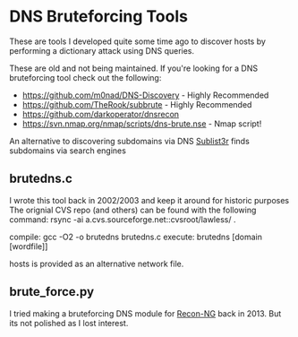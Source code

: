 # DNS Bruteforcing Tools

These are tools I developed quite some time ago to discover hosts by performing
a dictionary attack using DNS queries.

These are old and not being maintained. If you're looking for a DNS
bruteforcing tool check out the following:

* https://github.com/m0nad/DNS-Discovery - Highly Recommended
* https://github.com/TheRook/subbrute - Highly Recommended
* https://github.com/darkoperator/dnsrecon
* https://svn.nmap.org/nmap/scripts/dns-brute.nse - Nmap script!

An alternative to discovering subdomains via DNS [Sublist3r](
https://github.com/aboul3la/Sublist3r) finds subdomains via search engines

## brutedns.c

I wrote this tool back in 2002/2003 and keep it around for historic purposes
The orignial CVS repo (and others) can be found with the following command:
 rsync -ai a.cvs.sourceforge.net::cvsroot/lawless/ .

compile: gcc -O2 -o brutedns brutedns.c
execute: brutedns [domain [wordfile]]

hosts is provided as an alternative network file.

## brute_force.py

I tried making a bruteforcing DNS module for [Recon-NG](
https://github.com/lanmaster53/recon-ng) back in 2013. But its not polished
as I lost interest.

